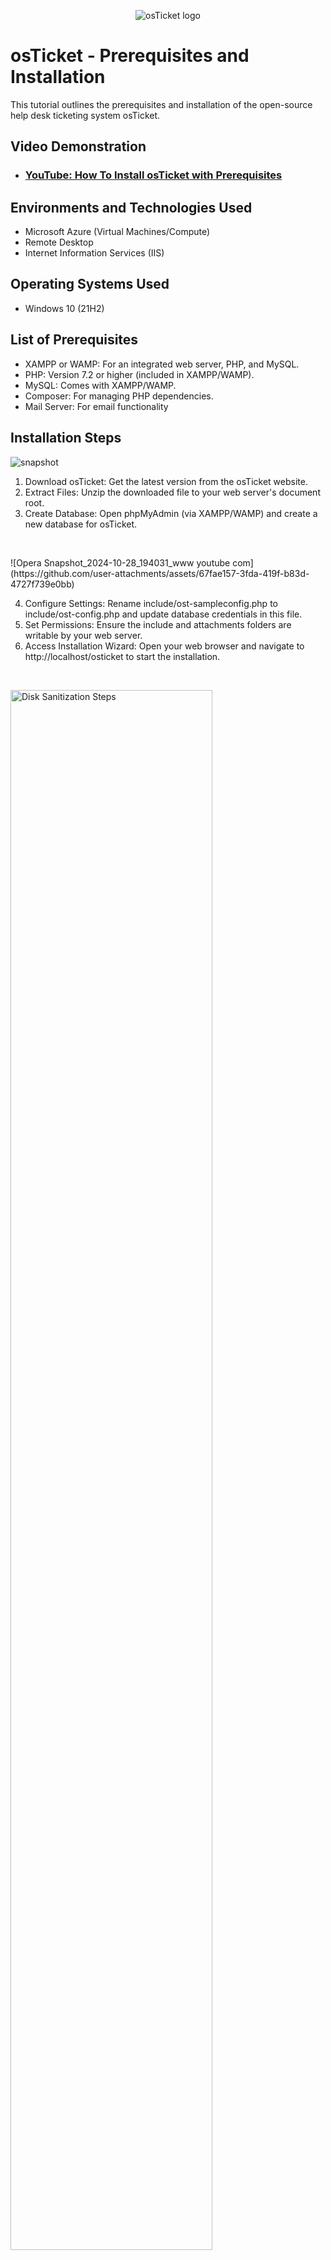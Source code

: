 <p align="center">
<img src="https://i.imgur.com/Clzj7Xs.png" alt="osTicket logo"/>
</p>

<h1>osTicket - Prerequisites and Installation</h1>
This tutorial outlines the prerequisites and installation of the open-source help desk ticketing system osTicket.<br />


<h2>Video Demonstration</h2>

- ### [YouTube: How To Install osTicket with Prerequisites](https://www.youtube.com/watch?v=Olh1z-RNEhQ)

<h2>Environments and Technologies Used</h2>

- Microsoft Azure (Virtual Machines/Compute)
- Remote Desktop
- Internet Information Services (IIS)

<h2>Operating Systems Used </h2>

- Windows 10</b> (21H2)

<h2>List of Prerequisites</h2>

- XAMPP or WAMP: For an integrated web server, PHP, and MySQL.
- PHP: Version 7.2 or higher (included in XAMPP/WAMP).
- MySQL: Comes with XAMPP/WAMP.
- Composer: For managing PHP dependencies.
- Mail Server: For email functionality 

<h2>Installation Steps</h2>

<p>

![snapshot](https://github.com/user-attachments/assets/da8ba679-06cb-49a5-8a2d-f289cf5ab521)


>
<p> 
  
1. Download osTicket: Get the latest version from the osTicket website.
2. Extract Files: Unzip the downloaded file to your web server's document root.
3. Create Database: Open phpMyAdmin (via XAMPP/WAMP) and create a new database for osTicket.
</p>
<br />

<p>
![Opera Snapshot_2024-10-28_194031_www youtube com](https://github.com/user-attachments/assets/67fae157-3fda-419f-b83d-4727f739e0bb)

<p>

4. Configure Settings: Rename include/ost-sampleconfig.php to include/ost-config.php and update database credentials in this file.
5. Set Permissions: Ensure the include and attachments folders are writable by your web server.
6. Access Installation Wizard: Open your web browser and navigate to http://localhost/osticket to start the installation.
</p>
<br />

<p>
<img src="https://i.imgur.com/DJmEXEB.png" height="80%" width="80%" alt="Disk Sanitization Steps"/>
</p>
<p>
Lorem ipsum dolor sit amet, consectetur adipiscing elit, sed do eiusmod tempor incididunt ut labore et dolore magna aliqua. Ut enim ad minim veniam, quis nostrud exercitation ullamco laboris nisi ut aliquip ex ea commodo consequat. Duis aute irure dolor in reprehenderit in voluptate velit esse cillum dolore eu fugiat nulla pariatur.
</p>
<br />
